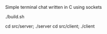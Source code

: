 Simple terminal chat written in C using sockets

./build.sh

cd src/server; ./server
cd src/client; ./client
